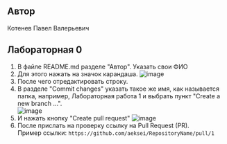 ## Автор
Котенев Павел Валерьевич

## Лабораторная 0
1. В файле README.md разделе "Автор". Указать свои ФИО
1. Для этого нажать на значок карандаша. 
  ![image](https://user-images.githubusercontent.com/14962819/202790074-9f3b8743-b2f8-460d-bea5-00ffda014064.png)
1. После чего отредактировать строку. 
1. В разделе "Commit changes" указать такое же имя, как называется папка, например, Лабораторная работа 1 и выбрать пункт "Create a new branch ...".     
    ![image](https://user-images.githubusercontent.com/14962819/194061021-9db55d14-5b92-42d9-97b8-57827bcf0b7f.png)
1. И нажать кнопку "Create pull request"
    ![image](https://user-images.githubusercontent.com/14962819/194061318-278b9e6e-550b-47bf-893b-229325c7ad5a.png)
1. После прислать на проверку ссылку на Pull Request (PR).  
    Пример ссылки: `https://github.com/aeksei/RepositoryName/pull/1` 
